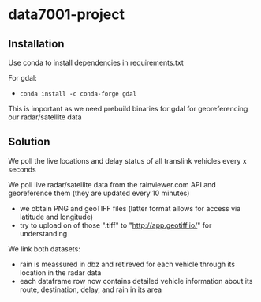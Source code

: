 # data7001-project

## Installation

Use conda to install dependencies in requirements.txt

For gdal:
- `conda install -c conda-forge gdal`

This is important as we need prebuild binaries for gdal for georeferencing our radar/satellite data


## Solution

We poll the live locations and delay status of all translink vehicles every x seconds

We poll live radar/satellite data from the rainviewer.com API and georeference them (they are updated every 10 minutes)
- we obtain PNG and geoTIFF files (latter format allows for access via latitude and longitude)
- try to upload on of those ".tiff" to "http://app.geotiff.io/" for understanding

We link both datasets:
- rain is meassured in dbz and retireved for each vehicle through its location in the radar data
- each dataframe row now contains detailed vehicle information about its route, destination, delay, and rain in its area